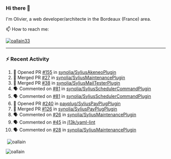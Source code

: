 ### Hi there 👋

I'm Olivier, a web developer/architecte in the Bordeaux (France) area.

📫 How to reach me:

<p> <a href="https://twitter.com/oallain33" target="blank"><img src="https://img.shields.io/twitter/follow/oallain33?logo=twitter&style=for-the-badge" alt="oallain33" /></a> </p>

---

### :zap: Recent Activity

<!--START_SECTION:activity-->
1. 💪 Opened PR [#155](https://github.com/synolia/SyliusAkeneoPlugin/pull/155) in [synolia/SyliusAkeneoPlugin](https://github.com/synolia/SyliusAkeneoPlugin)
2. 🎉 Merged PR [#27](https://github.com/synolia/SyliusMaintenancePlugin/pull/27) in [synolia/SyliusMaintenancePlugin](https://github.com/synolia/SyliusMaintenancePlugin)
3. 🎉 Merged PR [#38](https://github.com/synolia/SyliusMailTesterPlugin/pull/38) in [synolia/SyliusMailTesterPlugin](https://github.com/synolia/SyliusMailTesterPlugin)
4. 🗣 Commented on [#81](https://github.com/synolia/SyliusSchedulerCommandPlugin/issues/81) in [synolia/SyliusSchedulerCommandPlugin](https://github.com/synolia/SyliusSchedulerCommandPlugin)
5. 🗣 Commented on [#81](https://github.com/synolia/SyliusSchedulerCommandPlugin/issues/81) in [synolia/SyliusSchedulerCommandPlugin](https://github.com/synolia/SyliusSchedulerCommandPlugin)
6. 💪 Opened PR [#240](https://github.com/payplug/SyliusPayPlugPlugin/pull/240) in [payplug/SyliusPayPlugPlugin](https://github.com/payplug/SyliusPayPlugPlugin)
7. 🎉 Merged PR [#126](https://github.com/synolia/SyliusPayPlugPlugin/pull/126) in [synolia/SyliusPayPlugPlugin](https://github.com/synolia/SyliusPayPlugPlugin)
8. 🗣 Commented on [#26](https://github.com/synolia/SyliusMaintenancePlugin/issues/26) in [synolia/SyliusMaintenancePlugin](https://github.com/synolia/SyliusMaintenancePlugin)
9. 🗣 Commented on [#45](https://github.com/j13k/yaml-lint/issues/45) in [j13k/yaml-lint](https://github.com/j13k/yaml-lint)
10. 🗣 Commented on [#28](https://github.com/synolia/SyliusMaintenancePlugin/issues/28) in [synolia/SyliusMaintenancePlugin](https://github.com/synolia/SyliusMaintenancePlugin)
<!--END_SECTION:activity-->

<p>&nbsp;<img align="center" src="https://github-readme-stats.vercel.app/api?username=oallain&show_icons=true&locale=en" alt="oallain" /></p>

<p><img align="center" src="https://github-readme-streak-stats.herokuapp.com/?user=oallain&" alt="oallain" /></p>

